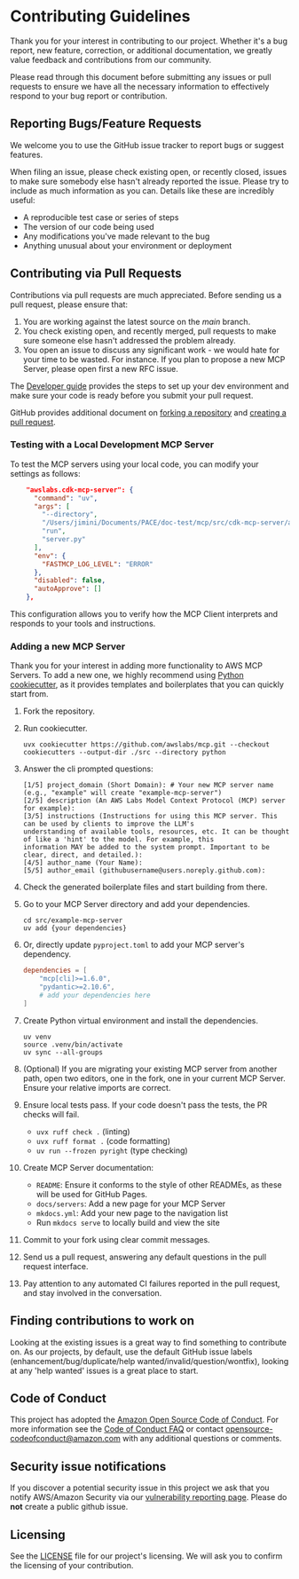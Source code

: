 # Contributing Guidelines

Thank you for your interest in contributing to our project. Whether it's a bug report, new feature, correction, or additional
documentation, we greatly value feedback and contributions from our community.

Please read through this document before submitting any issues or pull requests to ensure we have all the necessary
information to effectively respond to your bug report or contribution.

## Reporting Bugs/Feature Requests

We welcome you to use the GitHub issue tracker to report bugs or suggest features.

When filing an issue, please check existing open, or recently closed, issues to make sure somebody else hasn't already
reported the issue. Please try to include as much information as you can. Details like these are incredibly useful:

* A reproducible test case or series of steps
* The version of our code being used
* Any modifications you've made relevant to the bug
* Anything unusual about your environment or deployment

## Contributing via Pull Requests

Contributions via pull requests are much appreciated. Before sending us a pull request, please ensure that:

1. You are working against the latest source on the *main* branch.
2. You check existing open, and recently merged, pull requests to make sure someone else hasn't addressed the problem already.
3. You open an issue to discuss any significant work - we would hate for your time to be wasted. For instance. If you plan to propose a new MCP Server, please open first a new RFC issue. 

The [Developer guide](DEVELOPER_GUIDE.md) provides the steps to set up your dev environment and make sure your code is ready before you submit your pull request.

GitHub provides additional document on [forking a repository](https://help.github.com/articles/fork-a-repo/) and
[creating a pull request](https://help.github.com/articles/creating-a-pull-request/).

### Testing with a Local Development MCP Server

To test the MCP servers using your local code, you can modify your settings as follows:

```json
    "awslabs.cdk-mcp-server": {
      "command": "uv",
      "args": [
        "--directory",
        "/Users/jimini/Documents/PACE/doc-test/mcp/src/cdk-mcp-server/awslabs/cdk_mcp_server",
        "run",
        "server.py"
      ],
      "env": {
        "FASTMCP_LOG_LEVEL": "ERROR"
      },
      "disabled": false,
      "autoApprove": []
    },
```

This configuration allows you to verify how the MCP Client interprets and responds to your tools and instructions.

### Adding a new MCP Server

Thank you for your interest in adding more functionality to AWS MCP Servers. To add a new one, we highly recommend using [Python cookiecutter](https://cookiecutter.readthedocs.io/en/stable/index.html), as it provides templates and boilerplates that you can quickly start from.

1. Fork the repository.
2. Run cookiecutter.

   ```cli
   uvx cookiecutter https://github.com/awslabs/mcp.git --checkout cookiecutters --output-dir ./src --directory python
   ```

3. Answer the cli prompted questions:

    ```cli
   [1/5] project_domain (Short Domain): # Your new MCP server name (e.g., "example" will create "example-mcp-server")
   [2/5] description (An AWS Labs Model Context Protocol (MCP) server for example):
   [3/5] instructions (Instructions for using this MCP server. This can be used by clients to improve the LLM's
   understanding of available tools, resources, etc. It can be thought of like a 'hint' to the model. For example, this
   information MAY be added to the system prompt. Important to be clear, direct, and detailed.):
   [4/5] author_name (Your Name):
   [5/5] author_email (githubusername@users.noreply.github.com):
   ```

4. Check the generated boilerplate files and start building from there.
5. Go to your MCP Server directory and add your dependencies.

   ```cli
   cd src/example-mcp-server
   uv add {your dependencies}
   ```

6. Or, directly update `pyproject.toml` to add your MCP server's dependency.

   ```toml
   dependencies = [
       "mcp[cli]>=1.6.0",
       "pydantic>=2.10.6",
       # add your dependencies here
   ]
   ```

7. Create Python virtual environment and install the dependencies.

   ```cli
   uv venv
   source .venv/bin/activate
   uv sync --all-groups
   ```

8. (Optional) If you are migrating your existing MCP server from another path, open two editors, one in the fork, one in your current MCP Server. Ensure your relative imports are correct.

9. Ensure local tests pass. If your code doesn't pass the tests, the PR checks will fail.
   - `uvx ruff check .` (linting)
   - `uvx ruff format .` (code formatting)
   - `uv run --frozen pyright` (type checking)

10. Create MCP Server documentation:
    - `README`: Ensure it conforms to the style of other READMEs, as these will be used for GitHub Pages.
    - `docs/servers`: Add a new page for your MCP Server
    - `mkdocs.yml`: Add your new page to the navigation list
    - Run `mkdocs serve` to locally build and view the site

11. Commit to your fork using clear commit messages.
12. Send us a pull request, answering any default questions in the pull request interface.
13. Pay attention to any automated CI failures reported in the pull request, and stay involved in the conversation.

## Finding contributions to work on

Looking at the existing issues is a great way to find something to contribute on. As our projects, by default, use the default GitHub issue labels (enhancement/bug/duplicate/help wanted/invalid/question/wontfix), looking at any 'help wanted' issues is a great place to start.

## Code of Conduct

This project has adopted the [Amazon Open Source Code of Conduct](https://aws.github.io/code-of-conduct).
For more information see the [Code of Conduct FAQ](https://aws.github.io/code-of-conduct-faq) or contact
opensource-codeofconduct@amazon.com with any additional questions or comments.

## Security issue notifications

If you discover a potential security issue in this project we ask that you notify AWS/Amazon Security via our [vulnerability reporting page](http://aws.amazon.com/security/vulnerability-reporting/). Please do **not** create a public github issue.

## Licensing

See the [LICENSE](LICENSE) file for our project's licensing. We will ask you to confirm the licensing of your contribution.
